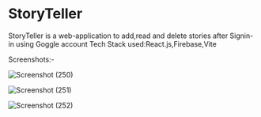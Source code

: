 # StoryTeller

StoryTeller is a web-application to add,read and delete stories after Signin-in using Goggle account
Tech Stack used:React.js,Firebase,Vite

Screenshots:-

![Screenshot (250)](https://user-images.githubusercontent.com/95878363/201509661-e3e97586-e42a-4d02-806c-d12713497404.png)

![Screenshot (251)](https://user-images.githubusercontent.com/95878363/201509666-6c292772-f22c-4bef-b3f2-88fdb2118bf3.png)

![Screenshot (252)](https://user-images.githubusercontent.com/95878363/201509674-53f9cf7b-2ead-409b-a288-4a4f82f1cca3.png)



